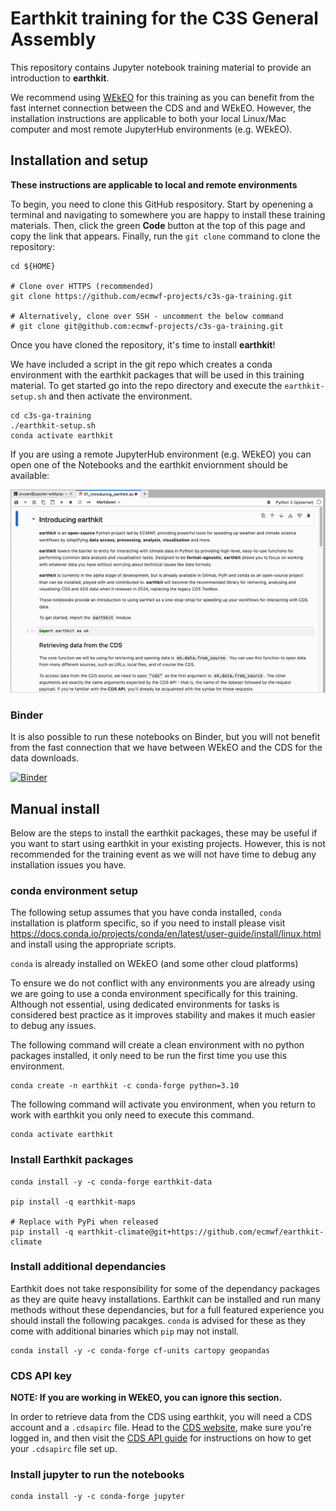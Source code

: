 # Earthkit training for the C3S General Assembly

This repository contains Jupyter notebook training material to provide an introduction to **earthkit**.

We recommend using [WEkEO](https://www.wekeo.eu) for this training as you can benefit from the fast internet connection between the CDS and and WEkEO. However, the installation instructions are applicable to both your local Linux/Mac computer and most remote JupyterHub environments (e.g. WEkEO).

## Installation and setup

**These instructions are applicable to local and remote environments**

To begin, you need to clone this GitHub respository. Start by openening a terminal
and navigating to somewhere you are happy to install these training materials. Then,
click the green **Code** button at the top of this page and copy the link that appears.
Finally, run the `git clone` command to clone the repository:

```
cd ${HOME}

# Clone over HTTPS (recommended)
git clone https://github.com/ecmwf-projects/c3s-ga-training.git

# Alternatively, clone over SSH - uncomment the below command
# git clone git@github.com:ecmwf-projects/c3s-ga-training.git
```

Once you have cloned the repository, it's time to install **earthkit**!

We have included a script in the git repo which creates a conda environment
with the earthkit packages that will be used in this training material.
To get started go into the repo directory and execute the `earthkit-setup.sh`
and then activate the environment.

```
cd c3s-ga-training
./earthkit-setup.sh
conda activate earthkit
```

If you are using a remote JupyterHub environment (e.g. WEkEO) you can open one of the
Notebooks and the earthkit enviornment should be available:

![EnvChange](img/change-environment.gif)


### Binder

It is also possible to run these notebooks on Binder, but you will not benefit from the fast connection that we have between WEkEO and the CDS for the data downloads.

[![Binder](https://mybinder.org/badge_logo.svg)](https://mybinder.org/v2/gh/ecmwf-projects/c3s-ga-training/HEAD)


## Manual install

Below are the steps to install the earthkit packages, these may be useful if you want to start using earthkit in your existing projects. However, this is not recommended for the training event as we will not have time to debug any installation issues you have.

### conda environment setup

The following setup assumes that you have conda installed,
`conda` installation is platform specific, so if you need to install
please visit https://docs.conda.io/projects/conda/en/latest/user-guide/install/linux.html
and install using the appropriate scripts.

`conda` is already installed on WEkEO (and some other cloud platforms)

To ensure we do not conflict with any environments you are already using we are going to use a conda environment specifically for this training. Although not essential, using dedicated environments for tasks is considered best practice as it improves stability and makes it much easier to debug any issues.

The following command will create a clean environment with no python packages installed, it only need to be run the first time you use this environment. 

```
conda create -n earthkit -c conda-forge python=3.10 
```

The following command will activate you environment, when you return to work with earthkit you only need to execute this command.

```
conda activate earthkit
```

### Install Earthkit packages
```
conda install -y -c conda-forge earthkit-data 

pip install -q earthkit-maps

# Replace with PyPi when released
pip install -q earthkit-climate@git+https://github.com/ecmwf/earthkit-climate
```

### Install additional dependancies
Earthkit does not take responsibility for some of the dependancy packages as they are quite heavy
installations. Earthkit can be installed and run many methods without these dependancies, but for a full
featured experience you should install the following pacakges. `conda` is advised for these as they come
with additional binaries which `pip` may not install.

```
conda install -y -c conda-forge cf-units cartopy geopandas
```

### CDS API key

**NOTE: If you are working in WEkEO, you can ignore this section.**

In order to retrieve data from the CDS using earthkit, you will need a CDS account
and a `.cdsapirc` file. Head to the [CDS website](https://cds.climate.copernicus.eu),
make sure you're logged in, and then visit the
[CDS API guide](https://cds.climate.copernicus.eu/api-how-to) for instructions on
how to get your `.cdsapirc` file set up.

### Install jupyter to run the notebooks
```
conda install -y -c conda-forge jupyter
```
